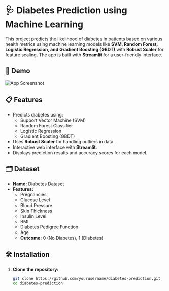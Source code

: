 # 🩺 Diabetes Prediction using Machine Learning

This project predicts the likelihood of diabetes in patients based on various health metrics using machine learning models like **SVM, Random Forest, Logistic Regression, and Gradient Boosting (GBDT)** with **Robust Scaler** for feature scaling. The app is built with **Streamlit** for a user-friendly interface.

## 🚀 Demo
![App Screenshot](screenshot.png)

## 📋 Features
- Predicts diabetes using:
  - Support Vector Machine (SVM)
  - Random Forest Classifier
  - Logistic Regression
  - Gradient Boosting (GBDT)
- Uses **Robust Scaler** for handling outliers in data.
- Interactive web interface with **Streamlit**.
- Displays prediction results and accuracy scores for each model.

## 🗂 Dataset
- **Name:** Diabetes Dataset  
- **Features:**
  - Pregnancies
  - Glucose Level
  - Blood Pressure
  - Skin Thickness
  - Insulin Level
  - BMI
  - Diabetes Pedigree Function
  - Age
  - **Outcome:** 0 (No Diabetes), 1 (Diabetes)

## 🛠️ Installation
1. **Clone the repository:**
   ```bash
   git clone https://github.com/yourusername/diabetes-prediction.git
   cd diabetes-prediction
